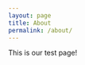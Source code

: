 ```yaml
---
layout: page
title: About
permalink: /about/
---
```


This is our test page! 


[jekyll-organization]: https://github.com/jekyll
